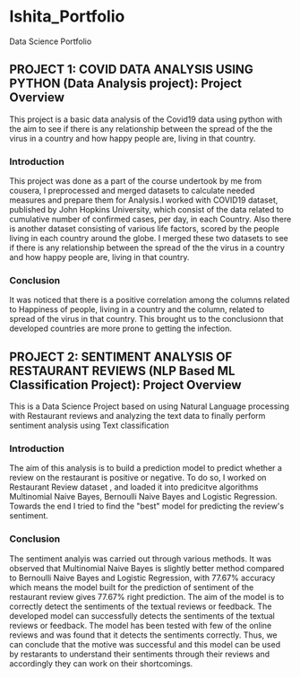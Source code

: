 # Ishita_Portfolio
Data Science Portfolio
## PROJECT 1: COVID DATA ANALYSIS USING PYTHON (Data Analysis project): Project Overview
This project is a basic data analysis of the Covid19 data using python with the aim to see if there is any relationship between the spread of the the virus in a country and how happy people are, living in that country.

### Introduction
This project was done as a part of the course undertook by me from cousera, I preprocessed and merged datasets to calculate needed measures and prepare them for Analysis.I worked with COVID19 dataset, published by John Hopkins University, which consist of the data related to cumulative number of confirmed cases, per day, in each Country. Also there is another dataset consisting of various life factors, scored by the people living in each country around the globe. I merged these two datasets to see if there is any relationship between the spread of the the virus in a country and how happy people are, living in that country.

### Conclusion
It was noticed that there is a positive correlation among the columns related to Happiness of people, living in a country and the column, related to spread of the virus in that country. This brought us to the conclusionn that developed countries are more prone to getting the infection. 


## PROJECT 2: SENTIMENT ANALYSIS OF RESTAURANT REVIEWS (NLP Based ML Classification Project): Project Overview
This is a Data Science Project based on using Natural Language processing with Restaurant reviews and analyzing the text data to finally perform sentiment analysis using Text classification

### Introduction
The aim of this analysis is to build a prediction model to predict whether a review on the restaurant is positive or negative. To do so, I worked on Restaurant Review dataset , and loaded it into predicitve algorithms Multinomial Naive Bayes, Bernoulli Naive Bayes and Logistic Regression. Towards the end I tried to find the "best" model for predicting the review's sentiment.

### Conclusion
The sentiment analyis was carried out through various methods. It was observed that Multinomial Naive Bayes is slightly better method compared to Bernoulli Naive Bayes and Logistic Regression, with 77.67% accuracy which means the model built for the prediction of sentiment of the restaurant review gives 77.67% right prediction.
The aim of the model is to correctly detect the sentiments of the textual reviews or feedback. The developed model can successfully detects the sentiments of the textual reviews or feedback. The model has been tested with few of the online reviews and was found that it detects the sentiments correctly. Thus, we can conclude that the motive was successful and this model can be used by restarants to understand their sentiments through their reviews and accordingly they can work on their shortcomings.



